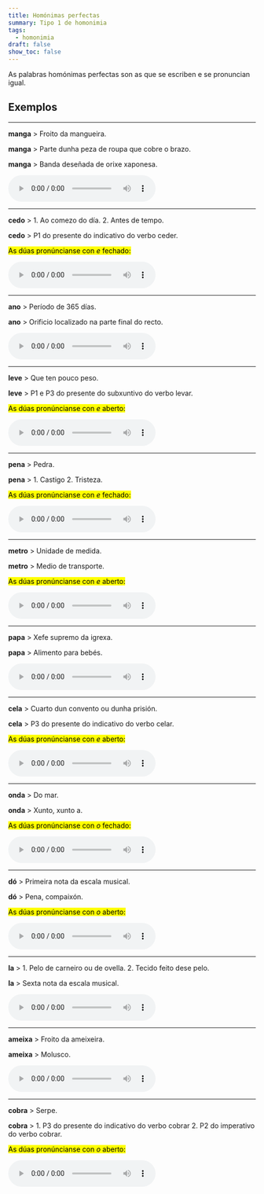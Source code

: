 ```yaml
---
title: Homónimas perfectas
summary: Tipo 1 de homonimia
tags:
  - homonimia
draft: false
show_toc: false
---
```

As palabras homónimas perfectas son as que se escriben e se pronuncian igual. 

## Exemplos

- - -

**manga** > Froito da mangueira.

**manga** > Parte dunha peza de roupa que cobre o brazo.

**manga** > Banda deseñada de orixe xaponesa.
  
<audio src="https://ilg.usc.es/pronuncia/mp3/m/574.mp3" controls></audio>


- - -

**cedo** > 1. Ao comezo do día. 2. Antes de tempo.

**cedo** > P1 do presente do indicativo do verbo ceder.

<mark>As dúas pronúncianse con *e* fechado:</mark>

<audio src="https://ilg.usc.es/pronuncia/mp3/c/2305.mp3" controls> </audio>

- - -

**ano** > Período de 365 días.

**ano** > Orificio localizado na parte final do recto.

<audio src="https://ilg.usc.es/pronuncia/mp3/a/3583.mp3" controls></audio>
- - -

**leve** > Que ten pouco peso.

**leve** > P1 e P3 do presente do subxuntivo do verbo levar.

<mark>As dúas pronúncianse con *e* aberto:</mark>

<audio src="https://ilg.usc.es/pronuncia/mp3/l/952.mp3" controls> </audio>

- - -

**pena** > Pedra.

**pena** > 1. Castigo 2. Tristeza.

<mark>As dúas pronúncianse con *e* fechado:</mark>

<audio src="https://ilg.usc.es/pronuncia/mp3/p/1543.mp3" controls> </audio>

- - -

**metro** > Unidade de medida.

**metro** > Medio de transporte.

<mark>As dúas pronúncianse con *e* aberto:</mark>

<audio src="https://ilg.usc.es/pronuncia/mp3/m/1936.mp3" controls></audio>

- - -

**papa** > Xefe supremo da igrexa.

**papa** > Alimento para bebés.

<audio src="https://ilg.usc.es/pronuncia/mp3/p/441.mp3" controls></audio>


- - -

**cela** > Cuarto dun convento ou dunha prisión.

**cela** > P3 do presente do indicativo do verbo celar.

<mark>As dúas pronúncianse con *e* aberto:</mark>

<audio src="https://ilg.usc.es/pronuncia/mp3/c/2347.mp3" controls> </audio>

- - -

**onda** > Do mar.

**onda** > Xunto, xunto a.

<mark>As dúas pronúncianse con *o* fechado:</mark>

<audio src="https://ilg.usc.es/pronuncia/mp3/o/585.mp3" controls> </audio>


- - -

**dó** > Primeira nota da escala musical.

**dó** > Pena, compaixón.

<mark>As dúas pronúncianse con *o* aberto:</mark>

<audio src="https://ilg.usc.es/pronuncia/mp3/d/3775.mp3" controls> </audio>

- - -

**la** > 1. Pelo de carneiro ou de ovella. 2. Tecido feito dese pelo.

**la** > Sexta nota da escala musical.

<audio src="https://ilg.usc.es/pronuncia/mp3/l/2.mp3" controls> </audio>

---

**ameixa** > Froito da ameixeira.

**ameixa** > Molusco.

<audio src="https://ilg.usc.es/pronuncia/mp3/a/2939.mp3" controls> </audio>


---

**cobra** > Serpe.

**cobra** > 1. P3 do presente do indicativo do verbo cobrar 2. P2 do imperativo do verbo cobrar.

<mark>As dúas pronúncianse con *o* aberto:</mark>

<audio src="https://ilg.usc.es/pronuncia/mp3/c/4021.mp3" controls> </audio>
